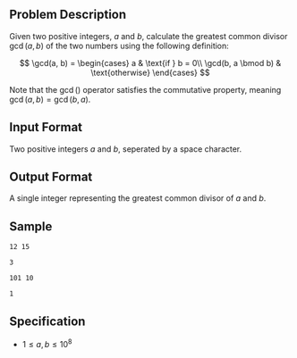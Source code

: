 ## Problem Description

Given two positive integers, $a$ and $b$, calculate the greatest common divisor $\gcd(a, b)$ of the two numbers using the following definition:

$$
\gcd(a, b) =
\begin{cases}
a & \text{if } b = 0\\
\gcd(b, a \bmod b) & \text{otherwise}
\end{cases}
$$

Note that the $\gcd()$ operator satisfies the commutative property, meaning $\gcd(a, b) = \gcd(b, a)$.

## Input Format

Two positive integers $a$ and $b$, seperated by a space character.

## Output Format

A single integer representing the greatest common divisor of $a$ and $b$.

## Sample

```input1
12 15
```

```output1
3
```

```input2
101 10
```

```output2
1
```

## Specification
- $1 \leq a, b \leq 10^{8}$
